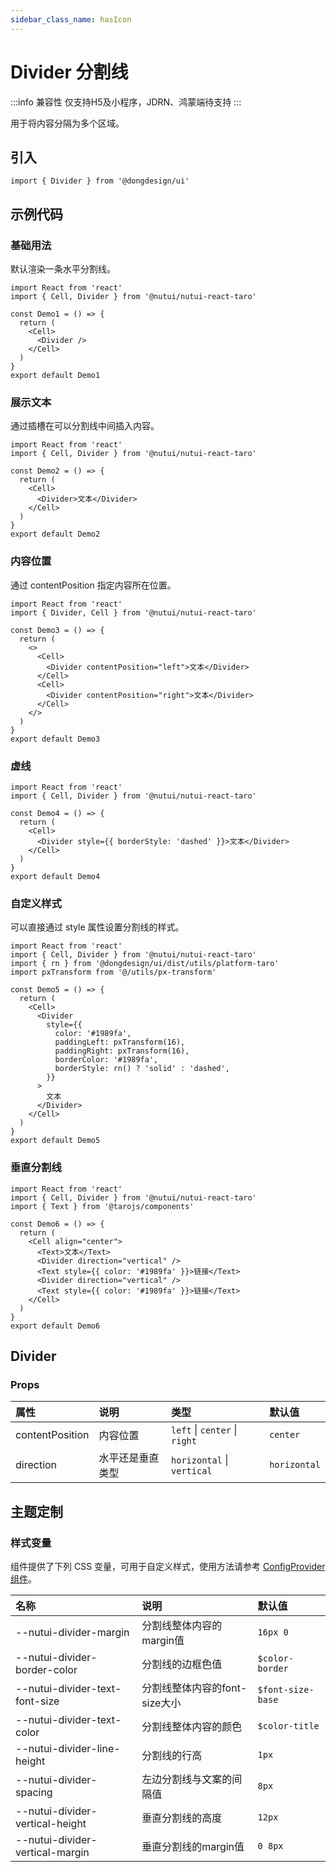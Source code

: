 ```yaml
---
sidebar_class_name: hasIcon
---
```


# Divider 分割线

:::info 兼容性
仅支持H5及小程序，JDRN、鸿蒙端待支持
:::

用于将内容分隔为多个区域。

## 引入

```tsx
import { Divider } from '@dongdesign/ui'
```

## 示例代码

### 基础用法

默认渲染一条水平分割线。

```tsx
import React from 'react'
import { Cell, Divider } from '@nutui/nutui-react-taro'

const Demo1 = () => {
  return (
    <Cell>
      <Divider />
    </Cell>
  )
}
export default Demo1
```

### 展示文本

通过插槽在可以分割线中间插入内容。

```tsx
import React from 'react'
import { Cell, Divider } from '@nutui/nutui-react-taro'

const Demo2 = () => {
  return (
    <Cell>
      <Divider>文本</Divider>
    </Cell>
  )
}
export default Demo2
```

### 内容位置

通过 contentPosition 指定内容所在位置。

```tsx
import React from 'react'
import { Divider, Cell } from '@nutui/nutui-react-taro'

const Demo3 = () => {
  return (
    <>
      <Cell>
        <Divider contentPosition="left">文本</Divider>
      </Cell>
      <Cell>
        <Divider contentPosition="right">文本</Divider>
      </Cell>
    </>
  )
}
export default Demo3
```

### 虚线

```tsx
import React from 'react'
import { Cell, Divider } from '@nutui/nutui-react-taro'

const Demo4 = () => {
  return (
    <Cell>
      <Divider style={{ borderStyle: 'dashed' }}>文本</Divider>
    </Cell>
  )
}
export default Demo4
```

### 自定义样式

可以直接通过 style 属性设置分割线的样式。

```tsx
import React from 'react'
import { Cell, Divider } from '@nutui/nutui-react-taro'
import { rn } from '@dongdesign/ui/dist/utils/platform-taro'
import pxTransform from '@/utils/px-transform'

const Demo5 = () => {
  return (
    <Cell>
      <Divider
        style={{
          color: '#1989fa',
          paddingLeft: pxTransform(16),
          paddingRight: pxTransform(16),
          borderColor: '#1989fa',
          borderStyle: rn() ? 'solid' : 'dashed',
        }}
      >
        文本
      </Divider>
    </Cell>
  )
}
export default Demo5
```

### 垂直分割线

```tsx
import React from 'react'
import { Cell, Divider } from '@nutui/nutui-react-taro'
import { Text } from '@tarojs/components'

const Demo6 = () => {
  return (
    <Cell align="center">
      <Text>文本</Text>
      <Divider direction="vertical" />
      <Text style={{ color: '#1989fa' }}>链接</Text>
      <Divider direction="vertical" />
      <Text style={{ color: '#1989fa' }}>链接</Text>
    </Cell>
  )
}
export default Demo6
```

## Divider

### Props

| 属性 | 说明 | 类型 | 默认值 |
| :--- | :--- | :--- | :--- |
| contentPosition | 内容位置 | `left` \| `center` \| `right` | `center` |
| direction | 水平还是垂直类型 | `horizontal` \| `vertical` | `horizontal` |

## 主题定制

### 样式变量

组件提供了下列 CSS 变量，可用于自定义样式，使用方法请参考 [ConfigProvider 组件](#/zh-CN/component/configprovider)。

| 名称 | 说明 | 默认值 |
| :--- | :--- | :--- |
| \--nutui-divider-margin | 分割线整体内容的margin值 | `16px 0` |
| \--nutui-divider-border-color | 分割线的边框色值 | `$color-border` |
| \--nutui-divider-text-font-size | 分割线整体内容的font-size大小 | `$font-size-base` |
| \--nutui-divider-text-color | 分割线整体内容的颜色 | `$color-title` |
| \--nutui-divider-line-height | 分割线的行高 | `1px` |
| \--nutui-divider-spacing | 左边分割线与文案的间隔值 | `8px` |
| \--nutui-divider-vertical-height | 垂直分割线的高度 | `12px` |
| \--nutui-divider-vertical-margin | 垂直分割线的margin值 | `0 8px` |
